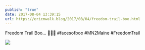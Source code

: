 ```yaml
---
publish: "true"
date: 2017-08-04 13:39:15
url: https://ericmwalk.blog/2017/08/04/freedom-trail-boo.html
---
```


Freedom Trail Boo... 🚶‍♀️👻 #facesofboo #MN2Maine #FreedomTrail

![](https://ericmwalk.blog/uploads/2022/adab04e9b9.jpg)